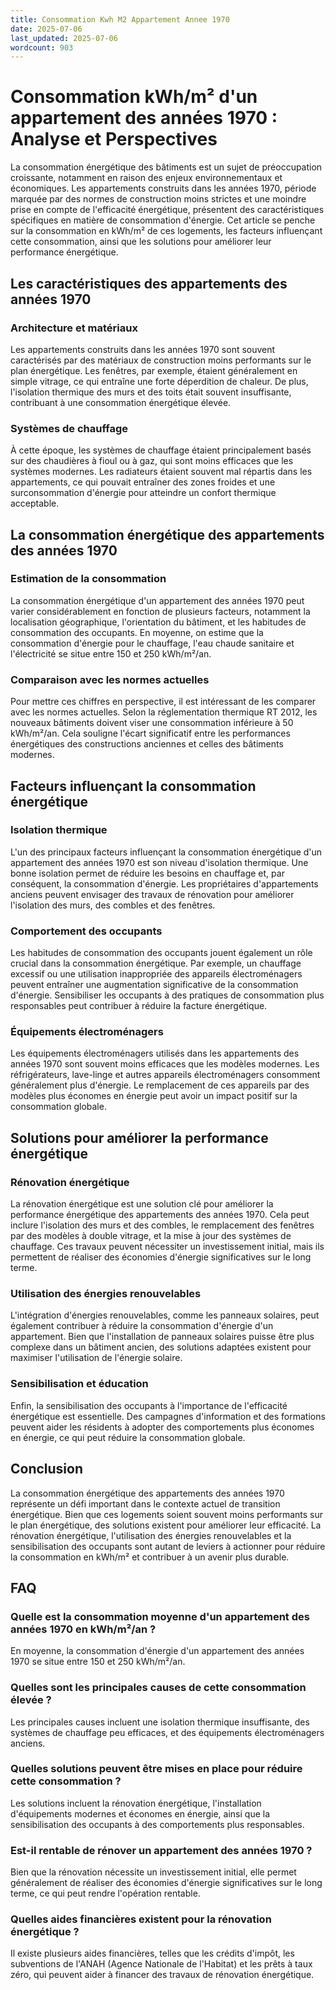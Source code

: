 ```yaml
---
title: Consommation Kwh M2 Appartement Annee 1970
date: 2025-07-06
last_updated: 2025-07-06
wordcount: 903
---
```


# Consommation kWh/m² d'un appartement des années 1970 : Analyse et Perspectives

La consommation énergétique des bâtiments est un sujet de préoccupation croissante, notamment en raison des enjeux environnementaux et économiques. Les appartements construits dans les années 1970, période marquée par des normes de construction moins strictes et une moindre prise en compte de l'efficacité énergétique, présentent des caractéristiques spécifiques en matière de consommation d'énergie. Cet article se penche sur la consommation en kWh/m² de ces logements, les facteurs influençant cette consommation, ainsi que les solutions pour améliorer leur performance énergétique.

## Les caractéristiques des appartements des années 1970

### Architecture et matériaux

Les appartements construits dans les années 1970 sont souvent caractérisés par des matériaux de construction moins performants sur le plan énergétique. Les fenêtres, par exemple, étaient généralement en simple vitrage, ce qui entraîne une forte déperdition de chaleur. De plus, l'isolation thermique des murs et des toits était souvent insuffisante, contribuant à une consommation énergétique élevée.

### Systèmes de chauffage

À cette époque, les systèmes de chauffage étaient principalement basés sur des chaudières à fioul ou à gaz, qui sont moins efficaces que les systèmes modernes. Les radiateurs étaient souvent mal répartis dans les appartements, ce qui pouvait entraîner des zones froides et une surconsommation d'énergie pour atteindre un confort thermique acceptable.

## La consommation énergétique des appartements des années 1970

### Estimation de la consommation

La consommation énergétique d'un appartement des années 1970 peut varier considérablement en fonction de plusieurs facteurs, notamment la localisation géographique, l'orientation du bâtiment, et les habitudes de consommation des occupants. En moyenne, on estime que la consommation d'énergie pour le chauffage, l'eau chaude sanitaire et l'électricité se situe entre 150 et 250 kWh/m²/an.

### Comparaison avec les normes actuelles

Pour mettre ces chiffres en perspective, il est intéressant de les comparer avec les normes actuelles. Selon la réglementation thermique RT 2012, les nouveaux bâtiments doivent viser une consommation inférieure à 50 kWh/m²/an. Cela souligne l'écart significatif entre les performances énergétiques des constructions anciennes et celles des bâtiments modernes.

## Facteurs influençant la consommation énergétique

### Isolation thermique

L'un des principaux facteurs influençant la consommation énergétique d'un appartement des années 1970 est son niveau d'isolation thermique. Une bonne isolation permet de réduire les besoins en chauffage et, par conséquent, la consommation d'énergie. Les propriétaires d'appartements anciens peuvent envisager des travaux de rénovation pour améliorer l'isolation des murs, des combles et des fenêtres.

### Comportement des occupants

Les habitudes de consommation des occupants jouent également un rôle crucial dans la consommation énergétique. Par exemple, un chauffage excessif ou une utilisation inappropriée des appareils électroménagers peuvent entraîner une augmentation significative de la consommation d'énergie. Sensibiliser les occupants à des pratiques de consommation plus responsables peut contribuer à réduire la facture énergétique.

### Équipements électroménagers

Les équipements électroménagers utilisés dans les appartements des années 1970 sont souvent moins efficaces que les modèles modernes. Les réfrigérateurs, lave-linge et autres appareils électroménagers consomment généralement plus d'énergie. Le remplacement de ces appareils par des modèles plus économes en énergie peut avoir un impact positif sur la consommation globale.

## Solutions pour améliorer la performance énergétique

### Rénovation énergétique

La rénovation énergétique est une solution clé pour améliorer la performance énergétique des appartements des années 1970. Cela peut inclure l'isolation des murs et des combles, le remplacement des fenêtres par des modèles à double vitrage, et la mise à jour des systèmes de chauffage. Ces travaux peuvent nécessiter un investissement initial, mais ils permettent de réaliser des économies d'énergie significatives sur le long terme.

### Utilisation des énergies renouvelables

L'intégration d'énergies renouvelables, comme les panneaux solaires, peut également contribuer à réduire la consommation d'énergie d'un appartement. Bien que l'installation de panneaux solaires puisse être plus complexe dans un bâtiment ancien, des solutions adaptées existent pour maximiser l'utilisation de l'énergie solaire.

### Sensibilisation et éducation

Enfin, la sensibilisation des occupants à l'importance de l'efficacité énergétique est essentielle. Des campagnes d'information et des formations peuvent aider les résidents à adopter des comportements plus économes en énergie, ce qui peut réduire la consommation globale.

## Conclusion

La consommation énergétique des appartements des années 1970 représente un défi important dans le contexte actuel de transition énergétique. Bien que ces logements soient souvent moins performants sur le plan énergétique, des solutions existent pour améliorer leur efficacité. La rénovation énergétique, l'utilisation des énergies renouvelables et la sensibilisation des occupants sont autant de leviers à actionner pour réduire la consommation en kWh/m² et contribuer à un avenir plus durable.

## FAQ

### Quelle est la consommation moyenne d'un appartement des années 1970 en kWh/m²/an ?

En moyenne, la consommation d'énergie d'un appartement des années 1970 se situe entre 150 et 250 kWh/m²/an.

### Quelles sont les principales causes de cette consommation élevée ?

Les principales causes incluent une isolation thermique insuffisante, des systèmes de chauffage peu efficaces, et des équipements électroménagers anciens.

### Quelles solutions peuvent être mises en place pour réduire cette consommation ?

Les solutions incluent la rénovation énergétique, l'installation d'équipements modernes et économes en énergie, ainsi que la sensibilisation des occupants à des comportements plus responsables.

### Est-il rentable de rénover un appartement des années 1970 ?

Bien que la rénovation nécessite un investissement initial, elle permet généralement de réaliser des économies d'énergie significatives sur le long terme, ce qui peut rendre l'opération rentable.

### Quelles aides financières existent pour la rénovation énergétique ?

Il existe plusieurs aides financières, telles que les crédits d'impôt, les subventions de l'ANAH (Agence Nationale de l'Habitat) et les prêts à taux zéro, qui peuvent aider à financer des travaux de rénovation énergétique.